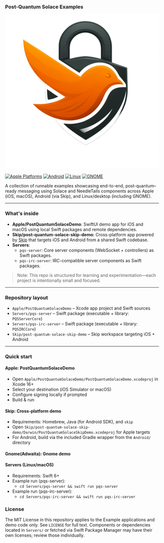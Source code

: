### Post-Quantum Solace Examples

![Post Quantum Solace Banner](Apple/PostQuantumSolaceDemo/post_quantum_solace%20copy@3x.png)

[![Apple Platforms](https://img.shields.io/badge/Apple-iOS%20%7C%20macOS-000000?logo=apple&logoColor=white)](#apple-postquantumsolacedemo)
[![Android](https://img.shields.io/badge/Android-%20-3DDC84?logo=android&logoColor=white)](#skip-cross--platform-demo)
[![Linux](https://img.shields.io/badge/Linux-%20-FCC624?logo=linux&logoColor=black)](#servers)
[![GNOME](https://img.shields.io/badge/GNOME-desktop-4A86CF?logo=gnome&logoColor=white)](#servers)

A collection of runnable examples showcasing end-to-end, post-quantum–ready messaging using Solace and NeedleTails components across Apple (iOS, macOS), Android (via Skip), and Linux/desktop (including GNOME).

---

### What's inside
- **Apple/PostQuantumSolaceDemo**: SwiftUI demo app for iOS and macOS using local Swift packages and remote dependencies.
- **Skip/post-quantum-solace-skip-demo**: Cross-platform app powered by [Skip](https://skip.tools) that targets iOS and Android from a shared Swift codebase.
- **Servers**:
  - `pqs-server`: Core server components (WebSocket + controllers) as Swift packages.
  - `pqs-irc-server`: IRC-compatible server components as Swift packages.

> Note: This repo is structured for learning and experimentation—each project is intentionally small and focused.

---

### Repository layout
- `Apple/PostQuantumSolaceDemo` – Xcode app project and Swift sources
- `Servers/pqs-server` – Swift package (executable + library: `PQSServerCore`)
- `Servers/pqs-irc-server` – Swift package (executable + library: `PQSIRCCore`)
- `Skip/post-quantum-solace-skip-demo` – Skip workspace targeting iOS + Android

---

### Quick start

#### Apple: PostQuantumSolaceDemo
- Open `Apple/PostQuantumSolaceDemo/PostQuantumSolaceDemo.xcodeproj` in Xcode 16+
- Select your destination (iOS Simulator or macOS)
- Configure signing locally if prompted
- Build & run

#### Skip: Cross‑platform demo
- Requirements: Homebrew, Java (for Android SDK), and `skip`
- Open `Skip/post-quantum-solace-skip-demo/Darwin/PostQuantumSolaceSkipDemo.xcodeproj` for Apple targets
- For Android, build via the included Gradle wrapper from the `Android/` directory

#### Gnome(Adwaita): Gnome demo

#### Servers (Linux/macOS)
- Requirements: Swift 6+
- Example run (pqs-server):
  - `cd Servers/pqs-server && swift run pqs-server`
- Example run (pqs-irc-server):
  - `cd Servers/pqs-irc-server && swift run pqs-irc-server`

### License
The MIT License in this repository applies to the Example applications and demo code only. See `LICENSE` for full text. Components or dependencies located in `Servers/` or fetched via Swift Package Manager may have their own licenses; review those individually.
